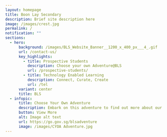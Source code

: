 ```yaml
---
layout: homepage
title: Boon Lay Secondary
description: Brief site description here
image: /images/crest.jpg
permalink: /
notification: ""
sections:
  - hero:
      background: /images/BLS_Website_Banner__1200_x_400_px___4_.gif
      url: /contact-us/
      key_highlights:
        - title: Prospective Students
          description: Choose your own Adventure@BLS
          url: /prospective-students/
        - title: Technology Enabled Learning
          description: Connect, Curate, Create
          url: /tel
      variant: center
      title: BLS
  - infopic:
      title: Choose Your Own Adventure
      description: Embark on this adventure to find out more about our BLS Family!
      button: View More
      alt: Image alt text
      url: https://go.gov.sg/blsadventure
      image: /images/CYOA Adventure.jpg
---
```

